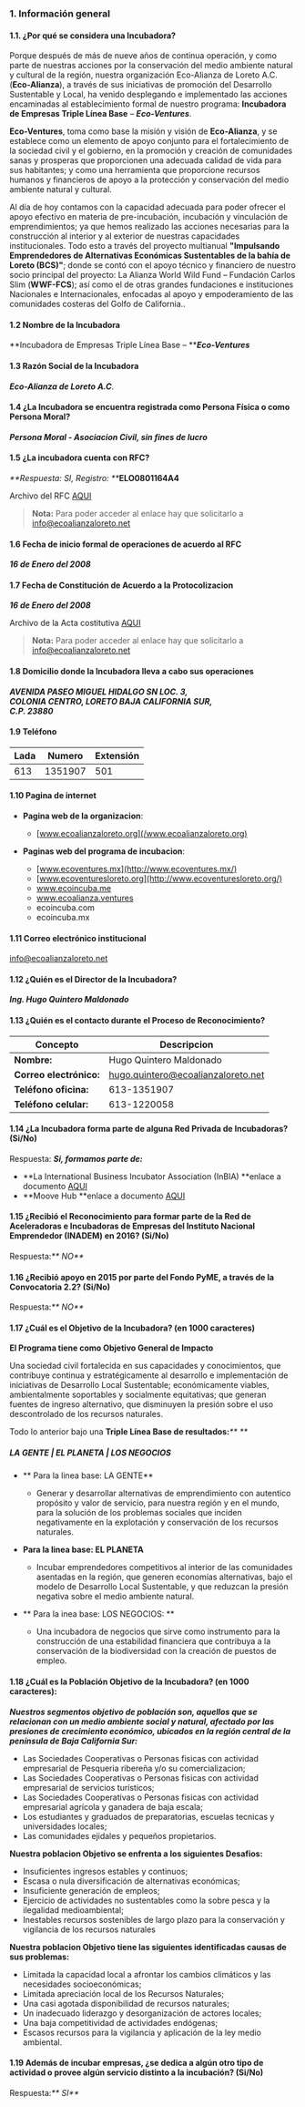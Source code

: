 ### 1. Información general

#### 1.1. ¿Por qué se considera una Incubadora?

Porque después de más de nueve años de continua operación, y como parte de nuestras acciones por la conservación del medio ambiente natural y cultural de la región, nuestra organización Eco-Alianza de Loreto A.C. \(**Eco-Alianza**\), a través de sus iniciativas de promoción del Desarrollo Sustentable y Local,  ha venido desplegando e implementado las acciones encaminadas al establecimiento formal de nuestro programa: **Incubadora de Empresas Triple Línea Base** – _**Eco-Ventures**_.

**Eco-Ventures**, toma como base la misión y visión de **Eco-Alianza**, y se establece como un elemento de apoyo conjunto para el fortalecimiento de la sociedad civil y el gobierno, en la promoción y creación de comunidades sanas y prosperas que proporcionen una adecuada calidad de vida para sus habitantes; y como una herramienta que proporcione recursos humanos y financieros de apoyo a la protección y conservación del medio ambiente natural y cultural.

Al día de hoy contamos con la capacidad adecuada para poder ofrecer el apoyo efectivo en materia de pre-incubación, incubación y vinculación de emprendimientos; ya que hemos realizado las acciones necesarias para la construcción al interior y al exterior de nuestras capacidades institucionales. Todo esto a través del proyecto multianual **"Impulsando Emprendedores de Alternativas Económicas Sustentables de la bahía de Loreto \(BCS\)"**; donde se contó con el apoyo técnico y financiero de nuestro socio principal del proyecto: La Alianza World Wild Fund – Fundación Carlos Slim \(**WWF-FCS**\); así como el de otras grandes fundaciones e instituciones Nacionales e Internacionales, enfocadas al apoyo y empoderamiento de las comunidades costeras del Golfo de California..

#### 1.2 Nombre de la Incubadora

**Incubadora de Empresas Triple Línea Base – **_**Eco-Ventures**_

#### 1.3 Razón Social de la Incubadora

_**Eco-Alianza de Loreto A.C**_.

#### 1.4 ¿La Incubadora se encuentra registrada como Persona Física o como Persona Moral?

_**Persona Moral - Asociacion Civil, sin fines de lucro**_

#### 1.5 ¿La incubadora cuenta con RFC?

_**Respuesta: SI, Registro: **_**ELO0801164A4**

Archivo del RFC [AQUI](https://drive.google.com/a/ecoalianzaloreto.org/file/d/0ByoBgBwWpuxHcjQ5WkJCQTFDVE0/view?usp=sharing)

> **Nota:** Para poder acceder al enlace hay que solicitarlo a info@ecoalianzaloreto.net

#### 1.6 Fecha de inicio formal de operaciones de acuerdo al RFC

_**16 de Enero del 2008**_

#### 1.7 Fecha de Constitución de Acuerdo a la Protocolizacion

_**16 de Enero del 2008**_

Archivo de la Acta costitutiva [AQUI](https://drive.google.com/a/ecoalianzaloreto.org/file/d/0ByoBgBwWpuxHamQzVHNRQ3dHOHM/view?usp=sharing)

> **Nota:** Para poder acceder al enlace hay que solicitarlo a info@ecoalianzaloreto.net

#### 1.8 Domicilio donde la Incubadora lleva a cabo sus operaciones

_**AVENIDA PASEO MIGUEL HIDALGO SN LOC. 3,  
COLONIA CENTRO, LORETO BAJA CALIFORNIA SUR,  
C.P. 23880**_

#### 1.9 Teléfono

| Lada | Numero | Extensión |
| --- | --- | --- |
| 613 | 1351907 | 501 |

#### 1.10 Pagina de internet

* **Pagina web de la organizacion**:

  * [www.ecoalianzaloreto.org](/www.ecoalianzaloreto.org)

* **Paginas web del programa de incubacion**:

  * [www.ecoventures.mx](http://www.ecoventures.mx/) 
  * [www.ecoventuresloreto.org](http://www.ecoventuresloreto.org/)  
  * www.ecoincuba.me
  * www.ecoalianza.ventures
  * ecoincuba.com
  * ecoincuba.mx

#### 1.11 Correo electrónico institucional

[info@ecoalianzaloreto.net](mailto:info@ecoalianzaloreto.net)

#### 1.12 ¿Quién es el Director de la Incubadora?

_**Ing. Hugo Quintero Maldonado**_

#### 1.13 ¿Quién es el contacto durante el Proceso de Reconocimiento?

| Concepto | Descripcion |
| --- | --- |
| **Nombre:** | Hugo Quintero Maldonado |
| **Correo electrónico:** | hugo.quintero@ecoalianzaloreto.net |
| **Teléfono oficina:** | 613-1351907 |
| **Teléfono celular:** | 613-1220058 |

#### 1.14 ¿La Incubadora forma parte de alguna Red Privada de Incubadoras? \(Si/No\)

Respuesta: _**Si, formamos parte de:**_

* **La International Business Incubator Association \(InBIA\) **enlace a documento [AQUI](https://drive.google.com/open?id=0ByoBgBwWpuxHMUc3YmNiOE9xNWM)
* **Moove Hub **enlace a documento [AQUI](https://drive.google.com/open?id=0ByoBgBwWpuxHVmVBWDFwR1FFTms)

#### 1.15 ¿Recibió el Reconocimiento para formar parte de la Red de Aceleradoras e Incubadoras de Empresas del Instituto Nacional Emprendedor \(INADEM\) en 2016? \(Si/No\)

Respuesta:_** NO**_

#### 1.16 ¿Recibió apoyo en 2015 por parte del Fondo PyME, a través de la Convocatoria 2.2? \(Si/No\)

Respuesta:_** NO**_

#### 1.17 ¿Cuál es el Objetivo de la Incubadora? \(en 1000 caracteres\)

**El Programa tiene como Objetivo General de Impacto**

Una sociedad civil fortalecida en sus capacidades y conocimientos, que contribuye continua y estratégicamente al desarrollo e implementación de iniciativas de Desarrollo Local Sustentable; económicamente viables, ambientalmente soportables y socialmente equitativas; que generan fuentes de ingreso alternativo, que disminuyen la presión sobre el uso descontrolado de los recursos naturales.

Todo lo anterior bajo una **Triple Línea Base de resultados:**_** **_

##### **LA GENTE \| EL PLANETA \| LOS NEGOCIOS**

* ** Para la linea base:  LA GENTE**

  * Generar y desarrollar alternativas de emprendimiento con autentico propósito y valor de servicio, para nuestra región y en el mundo, para la solución de los problemas sociales que inciden negativamente en la explotación y conservación de los recursos naturales.

* **Para la linea base: EL PLANETA**

  * Incubar emprendedores competitivos al interior de las comunidades asentadas en la región, que generen economías alternativas, bajo el modelo de Desarrollo Local Sustentable, y que reduzcan la presión negativa sobre el medio ambiente natural.

* ** Para la inea base: LOS NEGOCIOS: **

  * Una incubadora de negocios que sirve como instrumento para la construcción de una estabilidad financiera que contribuya a la conservación de la biodiversidad con la creación de puestos de empleo.

#### 1.18 ¿Cuál es la Población Objetivo de la Incubadora? \(en 1000 caracteres\):

_**Nuestros segmentos objetivo de población son, aquellos que se relacionan con un medio ambiente social y natural, afectado por las presiones de crecimiento económico, ubicados en la región central de la península de Baja California Sur:**_

* Las Sociedades Cooperativas o Personas fisicas con actividad empresarial de Pesqueria ribereña y/o su comercializacion;
* Las Sociedades Cooperativas o Personas fisicas con actividad empresarial de servicios turísticos;
* Las Sociedades Cooperativas o Personas fisicas con actividad empresarial agrícola y ganadera de baja escala;
* Los estudiantes y graduados de preparatorias, escuelas tecnicas y universidades locales;
* Las comunidades ejidales y pequeños propietarios.

**Nuestra poblacion Objetivo se enfrenta a los siguientes Desafios:**

* Insuficientes ingresos estables y continuos; 
* Escasa o nula diversificación de alternativas económicas; 
* Insuficiente generación de empleos; 
* Ejercicio de actividades no sustentables como la sobre pesca y la ilegalidad medioambiental;
* Inestables recursos sostenibles de largo plazo para la conservación y vigilancia de los recursos naturales

**Nuestra poblacion Objetivo tiene las siguientes identificadas causas de sus problemas:**

* Limitada la capacidad local a afrontar los cambios climáticos y las necesidades socioeconómicas;
* Limitada apreciación local de los Recursos Naturales;
* Una casi agotada disponibilidad de recursos naturales;
* Un inadecuado liderazgo y desorganización de actores locales;
* Una baja competitividad de actividades endógenas;
* Escasos recursos para la vigilancia y aplicación de la ley medio ambiental.

#### 1.19 Además de incubar empresas, ¿se dedica a algún otro tipo de actividad o provee algún servicio distinto a la incubación? \(Si/No\)

Respuesta:_** SI**_

